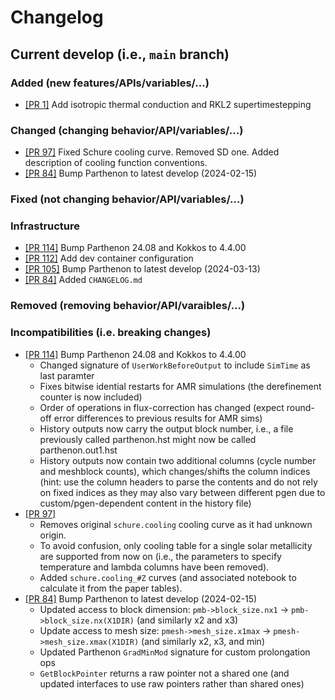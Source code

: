 # Changelog

## Current develop (i.e., `main` branch)

### Added (new features/APIs/variables/...)
- [[PR 1]](https://github.com/parthenon-hpc-lab/athenapk/pull/1) Add isotropic thermal conduction and RKL2 supertimestepping

### Changed (changing behavior/API/variables/...)
- [[PR 97]](https://github.com/parthenon-hpc-lab/athenapk/pull/97) Fixed Schure cooling curve. Removed SD one. Added description of cooling function conventions.
- [[PR 84]](https://github.com/parthenon-hpc-lab/athenapk/pull/84) Bump Parthenon to latest develop (2024-02-15)

### Fixed (not changing behavior/API/variables/...)

### Infrastructure
- [[PR 114]](https://github.com/parthenon-hpc-lab/athenapk/pull/114) Bump Parthenon 24.08 and Kokkos to 4.4.00
- [[PR 112]](https://github.com/parthenon-hpc-lab/athenapk/pull/112) Add dev container configuration
- [[PR 105]](https://github.com/parthenon-hpc-lab/athenapk/pull/105) Bump Parthenon to latest develop (2024-03-13)
- [[PR 84]](https://github.com/parthenon-hpc-lab/athenapk/pull/84) Added `CHANGELOG.md`

### Removed (removing behavior/API/varaibles/...)

### Incompatibilities (i.e. breaking changes)
- [[PR 114]](https://github.com/parthenon-hpc-lab/athenapk/pull/114) Bump Parthenon 24.08 and Kokkos to 4.4.00
  - Changed signature of `UserWorkBeforeOutput` to include `SimTime` as last paramter
  - Fixes bitwise idential restarts for AMR simulations (the derefinement counter is now included)
  - Order of operations in flux-correction has changed (expect round-off error differences to previous results for AMR sims)
  - History outputs now carry the output block number, i.e., a file previously called parthenon.hst might now be called parthenon.out1.hst
  - History outputs now contain two additional columns (cycle number and meshblock counts), which changes/shifts the column indices (hint: use the column headers to parse the contents and do not rely on fixed indices as they may also vary between different pgen due to custom/pgen-dependent content in the history file)
- [[PR 97]](https://github.com/parthenon-hpc-lab/athenapk/pull/97)
  - Removes original `schure.cooling` cooling curve as it had unknown origin.
  - To avoid confusion, only cooling table for a single solar metallicity are supported
    from now on (i.e., the parameters to specify temperature and lambda columns have been removed).
  - Added `schure.cooling_#Z` curves (and associated notebook to calculate it from the paper tables).
- [[PR 84]](https://github.com/parthenon-hpc-lab/athenapk/pull/84) Bump Parthenon to latest develop (2024-02-15)
  - Updated access to block dimension: `pmb->block_size.nx1` -> `pmb->block_size.nx(X1DIR)` (and similarly x2 and x3)
  - Update access to mesh size: `pmesh->mesh_size.x1max` -> `pmesh->mesh_size.xmax(X1DIR)` (and similarly x2, x3, and min)
  - Updated Parthenon `GradMinMod` signature for custom prolongation ops
  - `GetBlockPointer` returns a raw pointer not a shared one (and updated interfaces to use raw pointers rather than shared ones)

